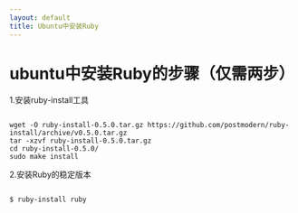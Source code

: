 ```yaml
---
layout: default
title: Ubuntu中安装Ruby
---
```


ubuntu中安装Ruby的步骤（仅需两步）
========================

1.安装ruby-install工具

<pre><code class="language-bash">
wget -O ruby-install-0.5.0.tar.gz https://github.com/postmodern/ruby-install/archive/v0.5.0.tar.gz
tar -xzvf ruby-install-0.5.0.tar.gz
cd ruby-install-0.5.0/
sudo make install
</code></pre>

2.安装Ruby的稳定版本

<pre><code class="language-bash">
$ ruby-install ruby
</code></pre>



